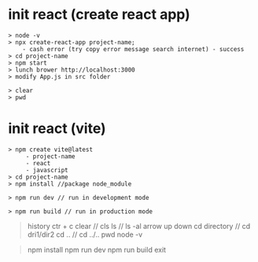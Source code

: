 # init react (create react app)

    > node -v
    > npx create-react-app project-name;
        - cash error (try copy error message search internet) - success
    > cd project-name
    > npm start
    > lunch brower http://localhost:3000
    > modify App.js in src folder

    > clear
    > pwd

# init react (vite)

    > npm create vite@latest
         - project-name
         - react
         - javascript
    > cd project-name
    > npm install //package node_module

    > npm run dev // run in development mode

    > npm run build // run in production mode

> history
> ctr + c
> clear // cls
> ls // ls -al
> arrow up down
> cd directory // cd dri1/dir2
> cd .. // cd ../..
> pwd
> node -v

> npm install
> npm run dev
> npm run build
> exit
